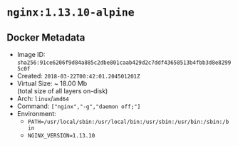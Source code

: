 # `nginx:1.13.10-alpine`

## Docker Metadata

- Image ID: `sha256:91ce6206f9d84a885c2dbe801caab429d2c7ddf43658513b4fbb3d8e82995c0f`
- Created: `2018-03-22T00:42:01.204501201Z`
- Virtual Size: ~ 18.00 Mb  
  (total size of all layers on-disk)
- Arch: `linux`/`amd64`
- Command: `["nginx","-g","daemon off;"]`
- Environment:
  - `PATH=/usr/local/sbin:/usr/local/bin:/usr/sbin:/usr/bin:/sbin:/bin`
  - `NGINX_VERSION=1.13.10`
